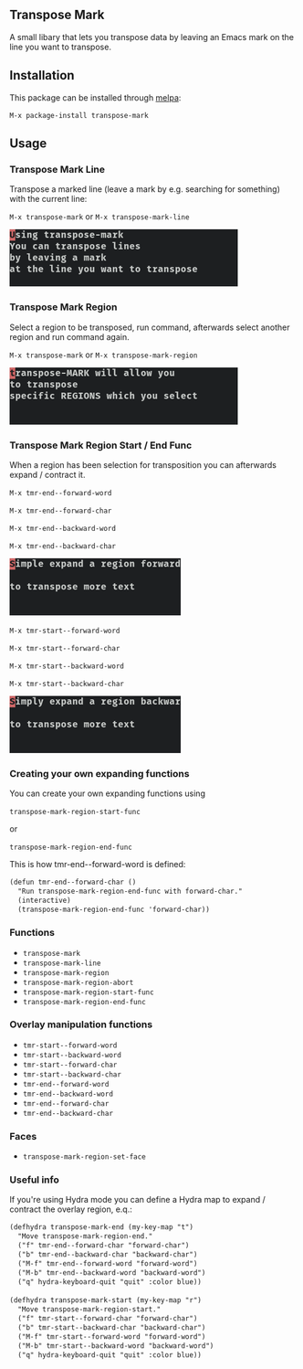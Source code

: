 ## Transpose Mark

A small libary that lets you transpose data by leaving an Emacs mark on the line you want to transpose.

## Installation

This package can be installed through [melpa](http://melpa.milkbox.net/):

    M-x package-install transpose-mark

## Usage

### Transpose Mark Line

Transpose a marked line (leave a mark by e.g. searching for something) with the current line:

`M-x transpose-mark`
or
`M-x transpose-mark-line`

![transpose-mark](https://raw.githubusercontent.com/attichacker/transpose-mark/master/images/transpose-mark.gif)

### Transpose Mark Region

Select a region to be transposed, run command, afterwards select another region and run command again.

`M-x transpose-mark`
or
`M-x transpose-mark-region`

![transpose-region](https://raw.githubusercontent.com/attichacker/transpose-mark/master/images/transpose-region.gif)


### Transpose Mark Region Start / End Func

When a region has been selection for transposition you can afterwards expand / contract it.

`M-x tmr-end--forward-word`

`M-x tmr-end--forward-char`

`M-x tmr-end--backward-word`

`M-x tmr-end--backward-char`

![transpose-region](https://raw.githubusercontent.com/attichacker/transpose-mark/master/images/transpose-region-expand-end.gif)


`M-x tmr-start--forward-word`

`M-x tmr-start--forward-char`

`M-x tmr-start--backward-word`

`M-x tmr-start--backward-char`

![transpose-region](https://raw.githubusercontent.com/attichacker/transpose-mark/master/images/transpose-region-expand-start.gif)


### Creating your own expanding functions

You can create your own expanding functions using

`transpose-mark-region-start-func`

or

`transpose-mark-region-end-func`


This is how tmr-end--forward-word is defined:

    (defun tmr-end--forward-char ()
      "Run transpose-mark-region-end-func with forward-char."
      (interactive)
      (transpose-mark-region-end-func 'forward-char))


### Functions
* `transpose-mark`
* `transpose-mark-line`
* `transpose-mark-region`
* `transpose-mark-region-abort`
* `transpose-mark-region-start-func`
* `transpose-mark-region-end-func`

### Overlay manipulation functions
* `tmr-start--forward-word`
* `tmr-start--backward-word`
* `tmr-start--forward-char`
* `tmr-start--backward-char`
* `tmr-end--forward-word`
* `tmr-end--backward-word`
* `tmr-end--forward-char`
* `tmr-end--backward-char`


### Faces
* `transpose-mark-region-set-face`


### Useful info

If you're using Hydra mode you can define a Hydra map to expand / contract
the overlay region, e.q.:

    (defhydra transpose-mark-end (my-key-map "t")
      "Move transpose-mark-region-end."
      ("f" tmr-end--forward-char "forward-char")
      ("b" tmr-end--backward-char "backward-char")
      ("M-f" tmr-end--forward-word "forward-word")
      ("M-b" tmr-end--backward-word "backward-word")
      ("q" hydra-keyboard-quit "quit" :color blue))
    
    (defhydra transpose-mark-start (my-key-map "r")
      "Move transpose-mark-region-start."
      ("f" tmr-start--forward-char "forward-char")
      ("b" tmr-start--backward-char "backward-char")
      ("M-f" tmr-start--forward-word "forward-word")
      ("M-b" tmr-start--backward-word "backward-word")
      ("q" hydra-keyboard-quit "quit" :color blue))

